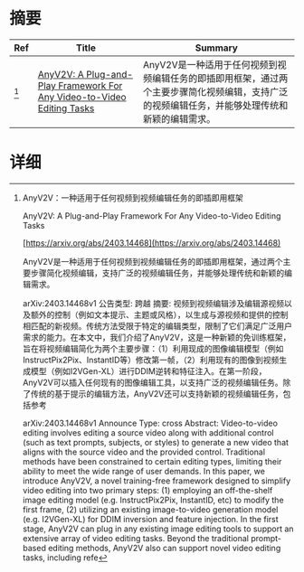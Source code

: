 # 摘要

| Ref | Title | Summary |
| --- | --- | --- |
| [^1] | [AnyV2V: A Plug-and-Play Framework For Any Video-to-Video Editing Tasks](https://arxiv.org/abs/2403.14468) | AnyV2V是一种适用于任何视频到视频编辑任务的即插即用框架，通过两个主要步骤简化视频编辑，支持广泛的视频编辑任务，并能够处理传统和新颖的编辑需求。 |

# 详细

[^1]: AnyV2V：一种适用于任何视频到视频编辑任务的即插即用框架

    AnyV2V: A Plug-and-Play Framework For Any Video-to-Video Editing Tasks

    [https://arxiv.org/abs/2403.14468](https://arxiv.org/abs/2403.14468)

    AnyV2V是一种适用于任何视频到视频编辑任务的即插即用框架，通过两个主要步骤简化视频编辑，支持广泛的视频编辑任务，并能够处理传统和新颖的编辑需求。

    

    arXiv:2403.14468v1 公告类型: 跨越 摘要: 视频到视频编辑涉及编辑源视频以及额外的控制（例如文本提示、主题或风格），以生成与源视频和提供的控制相匹配的新视频。传统方法受限于特定的编辑类型，限制了它们满足广泛用户需求的能力。在本文中，我们介绍了AnyV2V，这是一种新颖的免训练框架，旨在将视频编辑简化为两个主要步骤：（1）利用现成的图像编辑模型（例如InstructPix2Pix、InstantID等）修改第一帧，（2）利用现有的图像到视频生成模型（例如I2VGen-XL）进行DDIM逆转和特征注入。在第一阶段，AnyV2V可以插入任何现有的图像编辑工具，以支持广泛的视频编辑任务。除了传统的基于提示的编辑方法，AnyV2V还可以支持新颖的视频编辑任务，包括参考

    arXiv:2403.14468v1 Announce Type: cross  Abstract: Video-to-video editing involves editing a source video along with additional control (such as text prompts, subjects, or styles) to generate a new video that aligns with the source video and the provided control. Traditional methods have been constrained to certain editing types, limiting their ability to meet the wide range of user demands. In this paper, we introduce AnyV2V, a novel training-free framework designed to simplify video editing into two primary steps: (1) employing an off-the-shelf image editing model (e.g. InstructPix2Pix, InstantID, etc) to modify the first frame, (2) utilizing an existing image-to-video generation model (e.g. I2VGen-XL) for DDIM inversion and feature injection. In the first stage, AnyV2V can plug in any existing image editing tools to support an extensive array of video editing tasks. Beyond the traditional prompt-based editing methods, AnyV2V also can support novel video editing tasks, including refe
    

